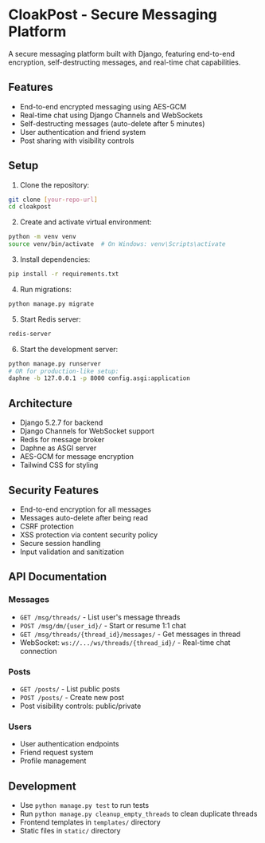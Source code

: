 # CloakPost - Secure Messaging Platform

A secure messaging platform built with Django, featuring end-to-end encryption, self-destructing messages, and real-time chat capabilities.

## Features

- End-to-end encrypted messaging using AES-GCM
- Real-time chat using Django Channels and WebSockets
- Self-destructing messages (auto-delete after 5 minutes)
- User authentication and friend system
- Post sharing with visibility controls

## Setup

1. Clone the repository:
```bash
git clone [your-repo-url]
cd cloakpost
```

2. Create and activate virtual environment:
```bash
python -m venv venv
source venv/bin/activate  # On Windows: venv\Scripts\activate
```

3. Install dependencies:
```bash
pip install -r requirements.txt
```

4. Run migrations:
```bash
python manage.py migrate
```

5. Start Redis server:
```bash
redis-server
```

6. Start the development server:
```bash
python manage.py runserver
# OR for production-like setup:
daphne -b 127.0.0.1 -p 8000 config.asgi:application
```

## Architecture

- Django 5.2.7 for backend
- Django Channels for WebSocket support
- Redis for message broker
- Daphne as ASGI server
- AES-GCM for message encryption
- Tailwind CSS for styling

## Security Features

- End-to-end encryption for all messages
- Messages auto-delete after being read
- CSRF protection
- XSS protection via content security policy
- Secure session handling
- Input validation and sanitization

## API Documentation

### Messages

- `GET /msg/threads/` - List user's message threads
- `POST /msg/dm/{user_id}/` - Start or resume 1:1 chat
- `GET /msg/threads/{thread_id}/messages/` - Get messages in thread
- WebSocket: `ws://.../ws/threads/{thread_id}/` - Real-time chat connection

### Posts

- `GET /posts/` - List public posts
- `POST /posts/` - Create new post
- Post visibility controls: public/private

### Users

- User authentication endpoints
- Friend request system
- Profile management

## Development

- Use `python manage.py test` to run tests
- Run `python manage.py cleanup_empty_threads` to clean duplicate threads
- Frontend templates in `templates/` directory
- Static files in `static/` directory